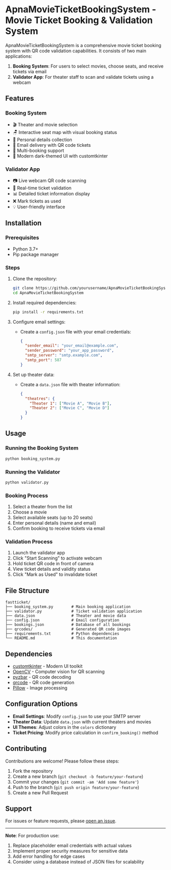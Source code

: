 # ApnaMovieTicketBookingSystem - Movie Ticket Booking & Validation System
<!-- Replace with actual screenshot -->
ApnaMovieTicketBookingSystem is a comprehensive movie ticket booking system with QR code validation capabilities. It consists of two main applications:
1. **Booking System**: For users to select movies, choose seats, and receive tickets via email
2. **Validator App**: For theater staff to scan and validate tickets using a webcam

## Features

### Booking System
- 🎬 Theater and movie selection
- 🪑 Interactive seat map with visual booking status
- 📝 Personal details collection
- 📧 Email delivery with QR code tickets
- 🔁 Multi-booking support
- 🎨 Modern dark-themed UI with customtkinter

### Validator App
- 📷 Live webcam QR code scanning
- 🎫 Real-time ticket validation
- 📊 Detailed ticket information display
- ❌ Mark tickets as used
- 💡 User-friendly interface

## Installation

### Prerequisites
- Python 3.7+
- Pip package manager

### Steps
1. Clone the repository:
   ```bash
   git clone https://github.com/yourusername/ApnaMovieTicketBookingSystem.git
   cd ApnaMovieTicketBookingSystem 
   ```

2. Install required dependencies:
   ```bash
   pip install -r requirements.txt
   ```

3. Configure email settings:
   - Create a `config.json` file with your email credentials:
     ```json
     {
       "sender_email": "your_email@example.com",
       "sender_password": "your_app_password",
       "smtp_server": "smtp.example.com",
       "smtp_port": 587
     }
     ```

4. Set up theater data:
   - Create a `data.json` file with theater information:
     ```json
     {
       "theatres": {
         "Theater 1": ["Movie A", "Movie B"],
         "Theater 2": ["Movie C", "Movie D"]
       }
     }
     ```

## Usage

### Running the Booking System
```bash
python booking_system.py
```

### Running the Validator
```bash
python validator.py
```

### Booking Process
1. Select a theater from the list
2. Choose a movie
3. Select available seats (up to 20 seats)
4. Enter personal details (name and email)
5. Confirm booking to receive tickets via email

### Validation Process
1. Launch the validator app
2. Click "Start Scanning" to activate webcam
3. Hold ticket QR code in front of camera
4. View ticket details and validity status
5. Click "Mark as Used" to invalidate ticket

## File Structure
```plaintext
fastticket/
├── booking_system.py        # Main booking application
├── validator.py             # Ticket validation application
├── data.json                # Theater and movie data
├── config.json              # Email configuration
├── bookings.json            # Database of all bookings
├── qrcodes/                 # Generated QR code images
├── requirements.txt         # Python dependencies
└── README.md                # This documentation
```

## Dependencies
- [customtkinter](https://github.com/TomSchimansky/CustomTkinter) - Modern UI toolkit
- [OpenCV](https://opencv.org/) - Computer vision for QR scanning
- [pyzbar](https://pypi.org/project/pyzbar/) - QR code decoding
- [qrcode](https://pypi.org/project/qrcode/) - QR code generation
- [Pillow](https://python-pillow.org/) - Image processing

## Configuration Options
- **Email Settings**: Modify `config.json` to use your SMTP server
- **Theater Data**: Update `data.json` with current theaters and movies
- **UI Themes**: Adjust colors in the `colors` dictionary
- **Ticket Pricing**: Modify price calculation in `confirm_booking()` method

## Contributing
Contributions are welcome! Please follow these steps:
1. Fork the repository
2. Create a new branch (`git checkout -b feature/your-feature`)
3. Commit your changes (`git commit -am 'Add some feature'`)
4. Push to the branch (`git push origin feature/your-feature`)
5. Create a new Pull Request



## Support
For issues or feature requests, please [open an issue](https://github.com/yourusername/fastticket/issues).

---

**Note**: For production use:
1. Replace placeholder email credentials with actual values
2. Implement proper security measures for sensitive data
3. Add error handling for edge cases
4. Consider using a database instead of JSON files for scalability
